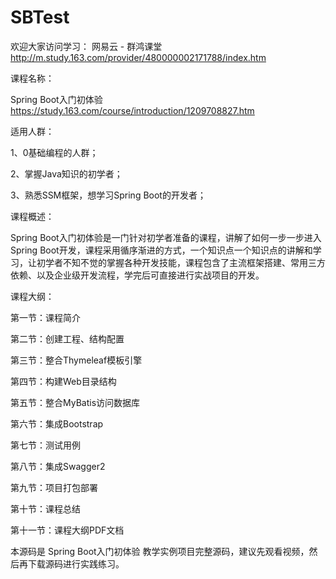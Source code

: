 # SBTest
欢迎大家访问学习：
网易云 - 群鸿课堂 
http://m.study.163.com/provider/480000002171788/index.htm

课程名称：

Spring Boot入门初体验
https://study.163.com/course/introduction/1209708827.htm


适用人群：

1、0基础编程的人群；

2、掌握Java知识的初学者；

3、熟悉SSM框架，想学习Spring Boot的开发者；


课程概述：

Spring Boot入门初体验是一门针对初学者准备的课程，讲解了如何一步一步进入Spring Boot开发，课程采用循序渐进的方式，一个知识点一个知识点的讲解和学习，让初学者不知不觉的掌握各种开发技能，课程包含了主流框架搭建、常用三方依赖、以及企业级开发流程，学完后可直接进行实战项目的开发。

课程大纲：

第一节：课程简介

第二节：创建工程、结构配置

第三节：整合Thymeleaf模板引擎

第四节：构建Web目录结构

第五节：整合MyBatis访问数据库

第六节：集成Bootstrap

第七节：测试用例

第八节：集成Swagger2

第九节：项目打包部署

第十节：课程总结

第十一节：课程大纲PDF文档


本源码是 Spring Boot入门初体验 教学实例项目完整源码，建议先观看视频，然后再下载源码进行实践练习。
